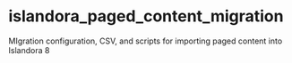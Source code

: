 # islandora_paged_content_migration
MIgration configuration, CSV, and scripts for importing paged content into Islandora 8
